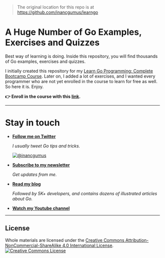 > The original location for this repo is at https://github.com/inancgumus/learngo

# A Huge Number of Go Examples, Exercises and Quizzes

Best way of learning is doing. Inside this repository, you will find thousands of Go examples, exercises and quizzes.

I initially created this repository for my [Learn Go Programming: Complete Bootcamp Course](https://www.udemy.com/course/learn-go-the-complete-bootcamp-course-golang/?referralCode=5CE6EB34E2B1EF4A7D37). Later on, I added a lot of exercises, and I wanted every programmer who are not yet enrolled in the course to learn for free as well. So here it is. Enjoy.

**👉 Enroll in the course with this [link](https://www.udemy.com/course/learn-go-the-complete-bootcamp-course-golang/?referralCode=5CE6EB34E2B1EF4A7D37).**

---

# Stay in touch

* **[Follow me on Twitter](https://twitter.com/inancgumus)**

  _I usually tweet Go tips and tricks._

  [![@inancgumus](https://img.shields.io/twitter/follow/inancgumus.svg?style=social&label=@inancgumus)](https://twitter.com/inancgumus)

* **[Subscribe to my newsletter](https://eepurl.com/c4DMNX)**

  _Get updates from me._

* **[Read my blog](https://blog.learngoprogramming.com)**

  _Followed by 5K+ developers, and contains dozens of illustrated articles about Go._

* **[Watch my Youtube channel](https://www.youtube.com/channel/UCYxepZhtnFIVRh8t5H_QAdg?view_as=subscriber)**

---

## License
Whole materials are licensed under the <a rel="license" href="https://creativecommons.org/licenses/by-nc-sa/4.0/">Creative Commons Attribution-NonCommercial-ShareAlike 4.0 International License</a>.<br/>
<a rel="license" href="https://creativecommons.org/licenses/by-nc-sa/4.0/"><img alt="Creative Commons License" style="border-width:0" src="https://i.creativecommons.org/l/by-nc-sa/4.0/88x31.png"/></a>
